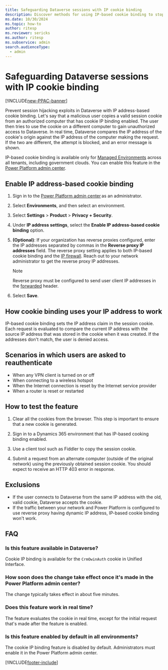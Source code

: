 ```yaml
---
title: Safeguarding Dataverse sessions with IP cookie binding
description: Discover methods for using IP-based cookie binding to stop cookie replay, ensuring secure sessions in Dataverse against unauthorized access by internet service providers.
ms.date: 10/30/2024
ms.topic: how-to
author: ritesp
ms.reviewer: sericks
ms.author: ritesp
ms.subservice: admin
search.audienceType: 
  - admin
---
```

# Safeguarding Dataverse sessions with IP cookie binding

[!INCLUDE[new-PPAC-banner](~/includes/new-PPAC-banner.md)]

Prevent session hijacking exploits in Dataverse with IP address-based cookie binding. Let's say that a malicious user copies a valid session cookie from an authorized computer that has cookie IP binding enabled. The user then tries to use the cookie on a different computer to gain unauthorized access to Dataverse. In real time, Dataverse compares the IP address of the cookie's origin against the IP address of the computer making the request. If the two are different, the attempt is blocked, and an error message is shown.

IP-based cookie binding is available only for [Managed Environments](managed-environment-licensing.md) across all tenants, including government clouds. You can enable this feature in the [Power Platform admin center](https://admin.powerplatform.microsoft.com/).

## Enable IP address-based cookie binding

1. Sign in to the [Power Platform admin center](https://admin.powerplatform.microsoft.com) as an administrator.
1. Select **Environments**, and then select an environment.
1. Select **Settings** > **Product** > **Privacy + Security**.
1. Under **IP address settings**, select the **Enable IP address-based cookie binding** option.
1. **(Optional)**: If your organization has reverse proxies configured, enter the IP addresses separated by commas in the **Reverse proxy IP addresses** field. The reverse proxy setting applies to both IP-based cookie binding and the [IP firewall](ip-firewall.md). Reach out to your network administrator to get the reverse proxy IP addresses.

     > [!NOTE]
     > Reverse proxy must be configured to send user client IP addresses in the [forwarded](https://developer.mozilla.org/en-US/docs/Web/HTTP/Headers/Forwarded) header.
     
1.  Select **Save**.

## How cookie binding uses your IP address to work

IP-based cookie binding sets the IP address claim in the session cookie. Each request is evaluated to compare the current IP address with the source IP address that was stored in the cookie when it was created. If the addresses don't match, the user is denied access.

## Scenarios in which users are asked to reauthenticate

- When any VPN client is turned on or off
- When connecting to a wireless hotspot
- When the Internet connection is reset by the Internet service provider
- When a router is reset or restarted

## How to test the feature

1. Clear all the cookies from the browser. This step is important to ensure that a new cookie is generated.

2. Sign in to a Dynamics 365 environment that has IP-based cooking binding enabled.

3. Use a client tool such as Fiddler to copy the session cookie.

4. Submit a request from an alternate computer (outside of the original network) using the previously obtained session cookie. You should expect to receive an HTTP 403 error in response.

## Exclusions

- If the user connects to Dataverse from the same IP address with the old, valid cookie, Dataverse accepts the cookie.
- If the traffic between your network and Power Platform is configured to use reverse proxy having dynamic IP address, IP-based cookie binding won't work.

## FAQ

### Is this feature available in Dataverse?

Cookie IP binding is available for the `CrmOwinAuth` cookie in Unified Interface.

### How soon does the change take effect once it's made in the Power Platform admin center?

The change typically takes effect in about five minutes.

### Does this feature work in real time?

The feature evaluates the cookie in real time, except for the initial request that's made after the feature is enabled.

### Is this feature enabled by default in all environments?

The cookie IP binding feature is disabled by default. Administrators must enable it in the Power Platform admin center.

[!INCLUDE[footer-include](../includes/footer-banner.md)]
